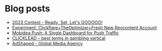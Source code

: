 # Blog posts
<!-- BLOG-POST-LIST:START -->
- [2023 Contest - Ready, Set, Let&#39;s GOOOOO!](https://afflift.com/f/threads/2023-contest-ready-set-lets-gooooo.10246/)
- [Experiment: Clickflare+TheOptimizer+Fresh New Revcontent Account](https://afflift.com/f/threads/experiment-clickflare-theoptimizer-fresh-new-revcontent-account.10545/)
- [Mobidea Push: A Single Dashboard for Push Traffic](https://afflift.com/f/threads/mobidea-push-a-single-dashboard-for-push-traffic.1463/)
- [CLICKLEAD – best terms in gambling vertical](https://afflift.com/f/threads/clicklead-%E2%80%93-best-terms-in-gambling-vertical.7194/)
- [AdShaped - Global Media Agency](https://afflift.com/f/threads/adshaped-global-media-agency.7136/)
<!-- BLOG-POST-LIST:END -->
